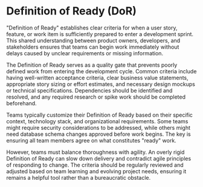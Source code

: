 # Definition of Ready (DoR)

"Definition of Ready" establishes clear criteria for when a user story, feature, or work item is sufficiently prepared to enter a development sprint. This shared understanding between product owners, developers, and stakeholders ensures that teams can begin work immediately without delays caused by unclear requirements or missing information.

The Definition of Ready serves as a quality gate that prevents poorly defined work from entering the development cycle. Common criteria include having well-written acceptance criteria, clear business value statements, appropriate story sizing or effort estimates, and necessary design mockups or technical specifications. Dependencies should be identified and resolved, and any required research or spike work should be completed beforehand.

Teams typically customize their Definition of Ready based on their specific context, technology stack, and organizational requirements. Some teams might require security considerations to be addressed, while others might need database schema changes approved before work begins. The key is ensuring all team members agree on what constitutes "ready" work.

However, teams must balance thoroughness with agility. An overly rigid Definition of Ready can slow down delivery and contradict agile principles of responding to change. The criteria should be regularly reviewed and adjusted based on team learning and evolving project needs, ensuring it remains a helpful tool rather than a bureaucratic obstacle.
